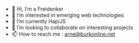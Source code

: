 - 👋 Hi, I’m a Freidenker
- 👀 I’m interested in emerging web technologies
- 🌱 I’m currently HapiJS
- 💞️ I’m looking to collaborate on interesting projects
- 📫 How to reach me : arne@burkonline.net

<!---
reknedierf/reknedierf is a ✨ special ✨ repository because its `README.md` (this file) appears on your GitHub profile.
You can click the Preview link to take a look at your changes.
--->
